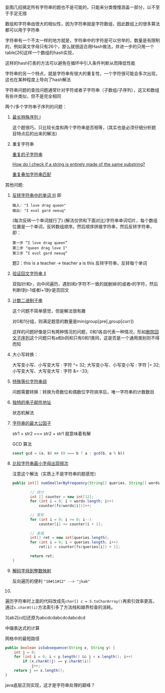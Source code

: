 妄图几招搞定所有字符串的题也不是可能的，只能来分类慢慢涵盖一部分，以不至于手足无措

数组和字符串由很大的相似性，因为字符串就是字符数组，因此数组上的很多算法都可以用于字符串

字符串有一个不太一样的地方就是，字符串中的字符是可以穷举的，数量是有限制的，例如英文字母只有26个，那么就很适合用Hash做法，并进一步的只用一个table[26]这样一个数组的hash实现，

这样的hash打表的方法可以避免在循环中引入条件判断从而降低性能



字符串的另一个特点，就是字符串有很大的重复性，一个字符很可能会多次出现，这也在某种程度上导向了hash解法





字符串问题的查找问题通常针对字符或者子字符串（子数组/子序列），这又和数组有些许类似，但不是完全相同



两个/多个字符串子序列的问题：

1. [最长特殊序列 Ⅰ](https://leetcode-cn.com/problems/longest-uncommon-subsequence-i/)

   这个题很巧，只比较长度和两个字符串是否相等，(其实也是必须仔细分析题目特点后的出来的解法)

2. 重复字符串

   [重复的子字符串](https://leetcode-cn.com/problems/repeated-substring-pattern/)

   [How do I check if a string is entirely made of the same substring?](https://stackoverflow.com/questions/55823298/how-do-i-check-if-a-string-is-entirely-made-of-the-same-substring)

   [重复叠加字符串匹配](https://leetcode-cn.com/problems/repeated-string-match/)





其他问题:

1. [反转字符串中的单词 III](https://leetcode-cn.com/problems/reverse-words-in-a-string-iii/)  即

   ``` 
   输入: "I love drag queen"
   输出: "I evol gard neeuq" 
   ```

   (每次反转一个单词就行了)
   (解法仅供和下面对比)字符串单词切片，每个数组位置是一个单词，反转数组顺序。然后顺序拼接字符串，然后反转字符串，即：

   ``` 
   第一步 “I love drag queen”
   第二步 "queen drag love I"
   第三步 ”I evol gard neeuq“
   ```

   题2：this is a teacher -> teacher a is this
   反转字符串，反转每个单词

2. [ 验证回文字符串 Ⅱ](https://leetcode-cn.com/problems/valid-palindrome-ii/)

   双指针l和r，向中间遍历，遇到l和r字符不一致的就删掉l的或者r的字符，然后判断l到r-1或者l+1到r是否回文

3. [计数二进制子串](https://leetcode-cn.com/problems/count-binary-substrings/)

   这个问题不简单感觉，但是解法很有趣

   对0和1分组，则满足题意的数量是min(group[pre],group[curr])

   这样的问题好像是只有两种情况的问题，0和1各自代表一种情况，形如[删除回文子序列](https://leetcode-cn.com/problems/remove-palindromic-subsequences/)这个问题只有a和b则和只有0和1类同，这是否是一个通用类别则不得而知

4. 大小写转换：

   大写变小写、小写变大写 : 字符 ^= 32;
   大写变小写、小写变小写 : 字符 |= 32;
   小写变大写、大写变大写 : 字符 &= -33;

5. [特殊等价字符串组](https://leetcode-cn.com/problems/groups-of-special-equivalent-strings/)

   问题需要转换：转换为奇数位和偶数位字符排序后，唯一字符串的计数数目

6. [独特的电子邮件地址](https://leetcode-cn.com/problems/unique-email-addresses/)

   状态机解法

7. [字符串的最大公因子](https://leetcode-cn.com/problems/greatest-common-divisor-of-strings/)

   str1 + str2 === str2 + str1 就意味着有解

   GCD 算法

   ```js
   const gcd = (a, b) => (0 === b ? a : gcd(b, a % b))
   ```

8. [比较字符串最小字母出现频次](https://leetcode-cn.com/problems/compare-strings-by-frequency-of-the-smallest-character/)

   注意这个解法（实质上不是字符串的题感觉）

   ```java
   public int[] numSmallerByFrequency(String[] queries, String[] words) {
           
           // 统计
           int [] counter = new int[12];
           for (int i = 0; i < words.length; i++)
               counter[fs(words[i])]++;
           
           // 累和
           for (int i = 9; i >= 0; i--)
               counter[i] += counter[i + 1];
               
           // 拿值
           int[] ret = new int[queries.length];
           for (int i = 0; i < queries.length; i++) 
               ret[i] = counter[fs(queries[i]) + 1];
               
           return ret;
   }
   ```

9. [解码字母到整数映射](https://leetcode-cn.com/problems/decrypt-string-from-alphabet-to-integer-mapping/)

   反向遍历的便利 `"10#11#12" --> "jkab"` 

10. 





遍历字符串时上面的代码改成先`char[] c = S.toCharArray()`再索引效率更高，通过`s.charAt(i)`方法索引多了方法栈和越界检查的消耗。

3[ab2[cd]]还原为abcdcdabcdcdabcdcd

 中缀表达式的计算

网格中的最短路径

``` java
public boolean isSubsequence(String x, String y) {
    int j = 0;
    for (int i = 0; i < y.length() && j < x.length(); i++)
        if (x.charAt(j) == y.charAt(i))
            j++;
    return j == x.length();
}
```



java底层正则实现，这才是字符串处理的巅峰？

